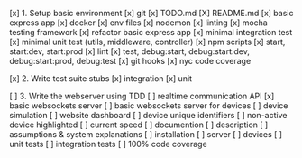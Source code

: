 [x] 1. Setup basic environment
[x]   git
[x]   TODO.md
[X]   README.md
[x]   basic express app
[x]   docker
[x]   env files
[x]   nodemon
[x]   linting
[x]   mocha testing framework
[x]   refactor basic express app
[x]   minimal integration test
[x]   minimal unit test (utils, middleware, controller)
[x]   npm scripts 
[x]     start, start:dev, start:prod
[x]     lint
[x]     test, debug:start, debug:start:dev, debug:start:prod, debug:test
[x]   git hooks
[x]   nyc code coverage

[x] 2. Write test suite stubs
[x]   integration
[x]   unit

[ ] 3. Write the webserver using TDD
[ ]   realtime communication API
[x]     basic websockets server
[ ]     basic websockets server for devices
[ ]   device simulation
[ ]   website dashboard
[ ]     device unique identifiers
[ ]     non-active device highlighted
[ ]     current speed
[ ]   documention
[ ]     description
[ ]     assumptions & system explanations
[ ]     installation
[ ]       server
[ ]       devices
[ ]   unit tests
[ ]   integration tests
[ ]   100% code coverage
